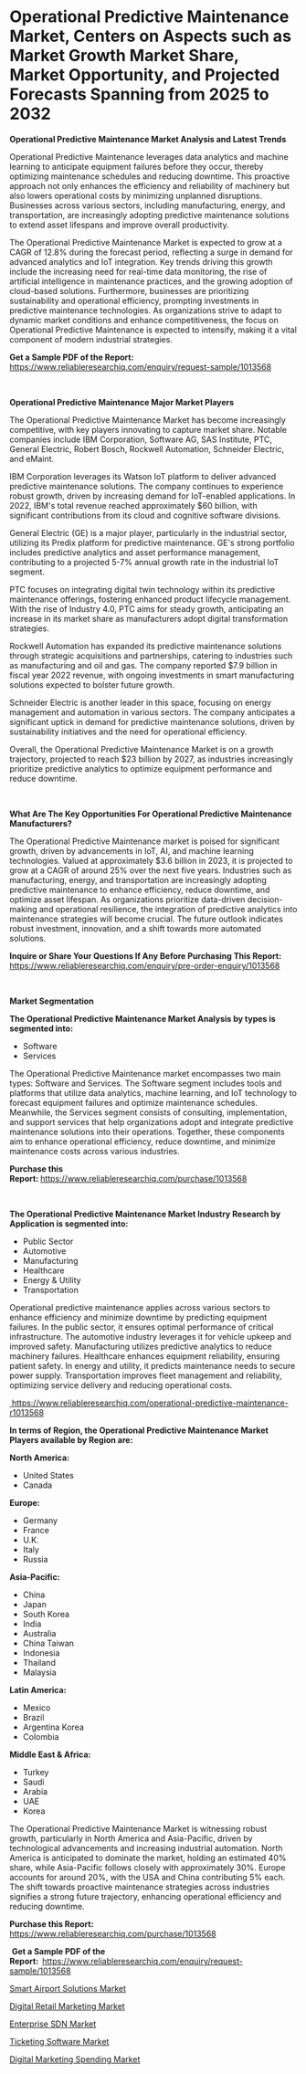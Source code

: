 <p><h1>Operational Predictive Maintenance Market, Centers on Aspects such as Market Growth Market Share, Market Opportunity, and Projected Forecasts Spanning from 2025 to 2032</h1></p><p><strong>Operational Predictive Maintenance Market Analysis and Latest Trends</strong></p>
<p><p>Operational Predictive Maintenance leverages data analytics and machine learning to anticipate equipment failures before they occur, thereby optimizing maintenance schedules and reducing downtime. This proactive approach not only enhances the efficiency and reliability of machinery but also lowers operational costs by minimizing unplanned disruptions. Businesses across various sectors, including manufacturing, energy, and transportation, are increasingly adopting predictive maintenance solutions to extend asset lifespans and improve overall productivity.</p><p>The Operational Predictive Maintenance Market is expected to grow at a CAGR of 12.8% during the forecast period, reflecting a surge in demand for advanced analytics and IoT integration. Key trends driving this growth include the increasing need for real-time data monitoring, the rise of artificial intelligence in maintenance practices, and the growing adoption of cloud-based solutions. Furthermore, businesses are prioritizing sustainability and operational efficiency, prompting investments in predictive maintenance technologies. As organizations strive to adapt to dynamic market conditions and enhance competitiveness, the focus on Operational Predictive Maintenance is expected to intensify, making it a vital component of modern industrial strategies.</p></p>
<p><strong>Get a Sample PDF of the Report:&nbsp;</strong> <a href="https://www.reliableresearchiq.com/enquiry/request-sample/1013568?utm_campaign=904&utm_medium=2&utm_source=Github&utm_content=ia&utm_term=06032025&utm_id=operational-predictive-maintenance">https://www.reliableresearchiq.com/enquiry/request-sample/1013568</a></p>
<p>&nbsp;</p>
<p><strong>Operational Predictive Maintenance Major Market Players</strong></p>
<p><p>The Operational Predictive Maintenance Market has become increasingly competitive, with key players innovating to capture market share. Notable companies include IBM Corporation, Software AG, SAS Institute, PTC, General Electric, Robert Bosch, Rockwell Automation, Schneider Electric, and eMaint.</p><p>IBM Corporation leverages its Watson IoT platform to deliver advanced predictive maintenance solutions. The company continues to experience robust growth, driven by increasing demand for IoT-enabled applications. In 2022, IBM's total revenue reached approximately $60 billion, with significant contributions from its cloud and cognitive software divisions.</p><p>General Electric (GE) is a major player, particularly in the industrial sector, utilizing its Predix platform for predictive maintenance. GE's strong portfolio includes predictive analytics and asset performance management, contributing to a projected 5-7% annual growth rate in the industrial IoT segment.</p><p>PTC focuses on integrating digital twin technology within its predictive maintenance offerings, fostering enhanced product lifecycle management. With the rise of Industry 4.0, PTC aims for steady growth, anticipating an increase in its market share as manufacturers adopt digital transformation strategies.</p><p>Rockwell Automation has expanded its predictive maintenance solutions through strategic acquisitions and partnerships, catering to industries such as manufacturing and oil and gas. The company reported $7.9 billion in fiscal year 2022 revenue, with ongoing investments in smart manufacturing solutions expected to bolster future growth.</p><p>Schneider Electric is another leader in this space, focusing on energy management and automation in various sectors. The company anticipates a significant uptick in demand for predictive maintenance solutions, driven by sustainability initiatives and the need for operational efficiency.</p><p>Overall, the Operational Predictive Maintenance Market is on a growth trajectory, projected to reach $23 billion by 2027, as industries increasingly prioritize predictive analytics to optimize equipment performance and reduce downtime.</p></p>
<p>&nbsp;</p>
<p><strong>What Are The Key Opportunities For Operational Predictive Maintenance Manufacturers?</strong></p>
<p><p>The Operational Predictive Maintenance market is poised for significant growth, driven by advancements in IoT, AI, and machine learning technologies. Valued at approximately $3.6 billion in 2023, it is projected to grow at a CAGR of around 25% over the next five years. Industries such as manufacturing, energy, and transportation are increasingly adopting predictive maintenance to enhance efficiency, reduce downtime, and optimize asset lifespan. As organizations prioritize data-driven decision-making and operational resilience, the integration of predictive analytics into maintenance strategies will become crucial. The future outlook indicates robust investment, innovation, and a shift towards more automated solutions.</p></p>
<p><strong>Inquire or Share Your Questions If Any Before Purchasing This Report:</strong> <a href="https://www.reliableresearchiq.com/enquiry/pre-order-enquiry/1013568?utm_campaign=904&utm_medium=2&utm_source=Github&utm_content=ia&utm_term=06032025&utm_id=operational-predictive-maintenance">https://www.reliableresearchiq.com/enquiry/pre-order-enquiry/1013568</a></p>
<p>&nbsp;</p>
<p><strong>Market Segmentation</strong></p>
<p><strong>The Operational Predictive Maintenance Market Analysis by types is segmented into:</strong></p>
<p><ul><li>Software</li><li>Services</li></ul></p>
<p><p>The Operational Predictive Maintenance market encompasses two main types: Software and Services. The Software segment includes tools and platforms that utilize data analytics, machine learning, and IoT technology to forecast equipment failures and optimize maintenance schedules. Meanwhile, the Services segment consists of consulting, implementation, and support services that help organizations adopt and integrate predictive maintenance solutions into their operations. Together, these components aim to enhance operational efficiency, reduce downtime, and minimize maintenance costs across various industries.</p></p>
<p><strong>Purchase this Report:&nbsp;</strong><a href="https://www.reliableresearchiq.com/purchase/1013568?utm_campaign=904&utm_medium=2&utm_source=Github&utm_content=ia&utm_term=06032025&utm_id=operational-predictive-maintenance">https://www.reliableresearchiq.com/purchase/1013568</a></p>
<p>&nbsp;</p>
<p><strong>The Operational Predictive Maintenance Market Industry Research by Application is segmented into:</strong></p>
<p><ul><li>Public Sector</li><li>Automotive</li><li>Manufacturing</li><li>Healthcare</li><li>Energy & Utility</li><li>Transportation</li></ul></p>
<p><p>Operational predictive maintenance applies across various sectors to enhance efficiency and minimize downtime by predicting equipment failures. In the public sector, it ensures optimal performance of critical infrastructure. The automotive industry leverages it for vehicle upkeep and improved safety. Manufacturing utilizes predictive analytics to reduce machinery failures. Healthcare enhances equipment reliability, ensuring patient safety. In energy and utility, it predicts maintenance needs to secure power supply. Transportation improves fleet management and reliability, optimizing service delivery and reducing operational costs.</p></p>
<p><a href="https://www.reliableresearchiq.com/operational-predictive-maintenance-r1013568?utm_campaign=904&utm_medium=2&utm_source=Github&utm_content=ia&utm_term=06032025&utm_id=operational-predictive-maintenance">&nbsp;https://www.reliableresearchiq.com/operational-predictive-maintenance-r1013568</a></p>
<p><strong>In terms of Region, the Operational Predictive Maintenance Market Players available by Region are:</strong></p>
<p>
    <p> <strong> North America: </strong>
        <ul>
            <li>United States</li>
            <li>Canada</li>
        </ul>
        </p> 
    <p> <strong> Europe: </strong>
        <ul>
            <li>Germany</li>
            <li>France</li>
            <li>U.K.</li>
            <li>Italy</li>
            <li>Russia</li>
        </ul>
        </p> 
    <p> <strong> Asia-Pacific: </strong>
        <ul>
            <li>China</li>
            <li>Japan</li>
            <li>South Korea</li>
            <li>India</li>
            <li>Australia</li>
            <li>China Taiwan</li>
            <li>Indonesia</li>
            <li>Thailand</li>
            <li>Malaysia</li>
        </ul>
        </p> 
    <p> <strong> Latin America: </strong>
        <ul>
            <li>Mexico</li>
            <li>Brazil</li>
            <li>Argentina Korea</li>
            <li>Colombia</li>
        </ul>
        </p> 
    <p> <strong> Middle East & Africa: </strong>
        <ul>
            <li>Turkey</li>
            <li>Saudi</li>
            <li>Arabia</li>
            <li>UAE</li>
            <li>Korea</li>
        </ul>
    </p>
    </p>
<p><p>The Operational Predictive Maintenance Market is witnessing robust growth, particularly in North America and Asia-Pacific, driven by technological advancements and increasing industrial automation. North America is anticipated to dominate the market, holding an estimated 40% share, while Asia-Pacific follows closely with approximately 30%. Europe accounts for around 20%, with the USA and China contributing 5% each. The shift towards proactive maintenance strategies across industries signifies a strong future trajectory, enhancing operational efficiency and reducing downtime.</p></p>
<p><strong>Purchase this Report: </strong><a href="https://www.reliableresearchiq.com/purchase/1013568?utm_campaign=904&utm_medium=2&utm_source=Github&utm_content=ia&utm_term=06032025&utm_id=operational-predictive-maintenance">https://www.reliableresearchiq.com/purchase/1013568</a></p>
<p>&nbsp;<strong>Get a Sample PDF of the Report:&nbsp;&nbsp;</strong><a href="https://www.reliableresearchiq.com/enquiry/request-sample/1013568?utm_campaign=904&utm_medium=2&utm_source=Github&utm_content=ia&utm_term=06032025&utm_id=operational-predictive-maintenance">https://www.reliableresearchiq.com/enquiry/request-sample/1013568</a></p>
<p><strong></strong></p>
<p><p><a href="https://github.com/hadshpinay/Market-Research-Report-List-1/blob/main/smart-airport-solutions-market.md?utm_campaign=904&utm_medium=2&utm_source=Github&utm_content=ia&utm_term=06032025&utm_id=operational-predictive-maintenance">Smart Airport Solutions Market</a></p><p><a href="https://github.com/fendtdjunawo/Market-Research-Report-List-1/blob/main/digital-retail-marketing-market.md?utm_campaign=904&utm_medium=2&utm_source=Github&utm_content=ia&utm_term=06032025&utm_id=operational-predictive-maintenance">Digital Retail Marketing Market</a></p><p><a href="https://github.com/danzopachllq/Market-Research-Report-List-1/blob/main/enterprise-sdn-market.md?utm_campaign=904&utm_medium=2&utm_source=Github&utm_content=ia&utm_term=06032025&utm_id=operational-predictive-maintenance">Enterprise SDN Market</a></p><p><a href="https://github.com/catlowdarcys/Market-Research-Report-List-1/blob/main/ticketing-software-market.md?utm_campaign=904&utm_medium=2&utm_source=Github&utm_content=ia&utm_term=06032025&utm_id=operational-predictive-maintenance">Ticketing Software Market</a></p><p><a href="https://github.com/kovasovitzzg/Market-Research-Report-List-1/blob/main/digital-marketing-spending-market.md?utm_campaign=904&utm_medium=2&utm_source=Github&utm_content=ia&utm_term=06032025&utm_id=operational-predictive-maintenance">Digital Marketing Spending Market</a></p></p>